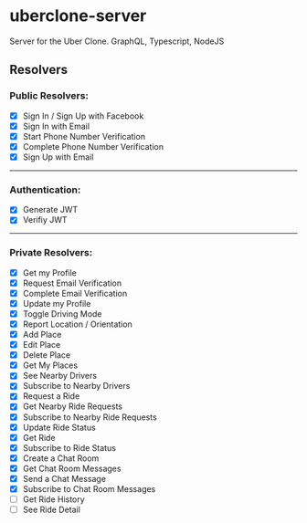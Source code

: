 # uberclone-server

Server for the Uber Clone. GraphQL, Typescript, NodeJS

## Resolvers

### Public Resolvers:

- [x] Sign In / Sign Up with Facebook
- [x] Sign In with Email
- [x] Start Phone Number Verification
- [x] Complete Phone Number Verification
- [x] Sign Up with Email

---

### Authentication:

- [x] Generate JWT
- [x] Verifiy JWT

---

### Private Resolvers:

- [x] Get my Profile
- [x] Request Email Verification
- [x] Complete Email Verification
- [x] Update my Profile
- [x] Toggle Driving Mode
- [x] Report Location / Orientation
- [x] Add Place
- [x] Edit Place
- [x] Delete Place
- [x] Get My Places
- [x] See Nearby Drivers
- [x] Subscribe to Nearby Drivers
- [x] Request a Ride
- [x] Get Nearby Ride Requests
- [x] Subscribe to Nearby Ride Requests
- [x] Update Ride Status
- [x] Get Ride
- [x] Subscribe to Ride Status
- [x] Create a Chat Room
- [x] Get Chat Room Messages
- [x] Send a Chat Message
- [x] Subscribe to Chat Room Messages
- [ ] Get Ride History
- [ ] See Ride Detail
